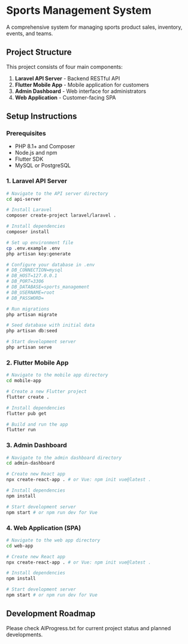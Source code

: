 # Sports Management System

A comprehensive system for managing sports product sales, inventory, events, and teams.

## Project Structure

This project consists of four main components:

1. **Laravel API Server** - Backend RESTful API
2. **Flutter Mobile App** - Mobile application for customers
3. **Admin Dashboard** - Web interface for administrators
4. **Web Application** - Customer-facing SPA

## Setup Instructions

### Prerequisites
- PHP 8.1+ and Composer
- Node.js and npm
- Flutter SDK
- MySQL or PostgreSQL

### 1. Laravel API Server

```bash
# Navigate to the API server directory
cd api-server

# Install Laravel
composer create-project laravel/laravel .

# Install dependencies
composer install

# Set up environment file
cp .env.example .env
php artisan key:generate

# Configure your database in .env
# DB_CONNECTION=mysql
# DB_HOST=127.0.0.1
# DB_PORT=3306
# DB_DATABASE=sports_management
# DB_USERNAME=root
# DB_PASSWORD=

# Run migrations
php artisan migrate

# Seed database with initial data
php artisan db:seed

# Start development server
php artisan serve
```

### 2. Flutter Mobile App

```bash
# Navigate to the mobile app directory
cd mobile-app

# Create a new Flutter project
flutter create .

# Install dependencies
flutter pub get

# Build and run the app
flutter run
```

### 3. Admin Dashboard

```bash
# Navigate to the admin dashboard directory
cd admin-dashboard

# Create new React app
npx create-react-app . # or Vue: npm init vue@latest .

# Install dependencies
npm install

# Start development server
npm start # or npm run dev for Vue
```

### 4. Web Application (SPA)

```bash
# Navigate to the web app directory
cd web-app

# Create new React app
npx create-react-app . # or Vue: npm init vue@latest .

# Install dependencies
npm install

# Start development server
npm start # or npm run dev for Vue
```

## Development Roadmap

Please check AIProgress.txt for current project status and planned developments. 